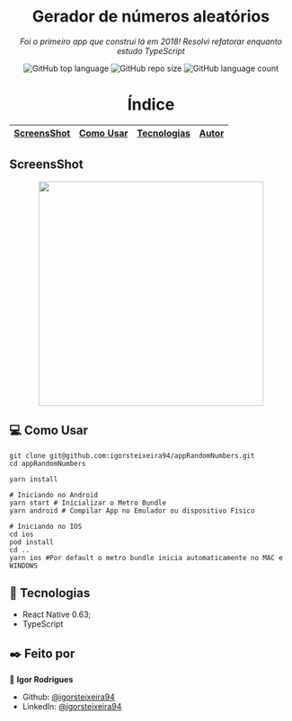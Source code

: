 <p align="center">
<h1 align="center"> Gerador de números aleatórios</h1>
<p align="center"><i>Foi o primeiro app que construi lá em 2018! Resolvi refatorar enquanto estudo TypeScript</i></p>
</p>

<p align="center">
<img alt="GitHub top language" src="https://img.shields.io/github/languages/top/igorsteixeira94/appRandomNumbers?color=%23353e4d">
<img alt="GitHub repo size" src="https://img.shields.io/github/repo-size/igorsteixeira94/appRandomNumbers?color=%23353e4d&logoColor=%23353e4d" />
<img alt="GitHub language count" src="https://img.shields.io/github/languages/count/igorsteixeira94/appRandomNumbers?color=%23353e4d">
</p>

<h1 align="center">Índice</h1>

[ScreensShot](#screensshot)  | [Como Usar](#computer-como-usar)  | [Tecnologias](#rocket-tecnologias) | [Autor](#black_nib-feito-por)
:-------:                | ------:                       | ------:                           | ------: 

## ScreensShot

<p align="center">
<img src="https://user-images.githubusercontent.com/47749249/110246725-7fe43580-7f47-11eb-854d-8c4c1abc7d27.png" height="400px"/>
</p>


## :computer: Como Usar

```shell
git clone git@github.com:igorsteixeira94/appRandomNumbers.git
cd appRandomNumbers

yarn install

# Iniciando no Android
yarn start # Inicializar o Metro Bundle
yarn android # Compilar App no Emulador ou dispositivo Fisico

# Iniciando no IOS
cd ios
pod install
cd ..
yarn ios #Por default o metro bundle inicia automaticamente no MAC e WINDOWS

```


## :rocket: Tecnologias

  * React Native 0.63;
  * TypeScript

## :black_nib: Feito por

👤 **Igor Rodrigues**

- Github: [@igorsteixeira94](https://github.com/igorsteixeira94)
- LinkedIn: [@igorsteixeira94](https://www.linkedin.com/in/igorsteixeira94/)








